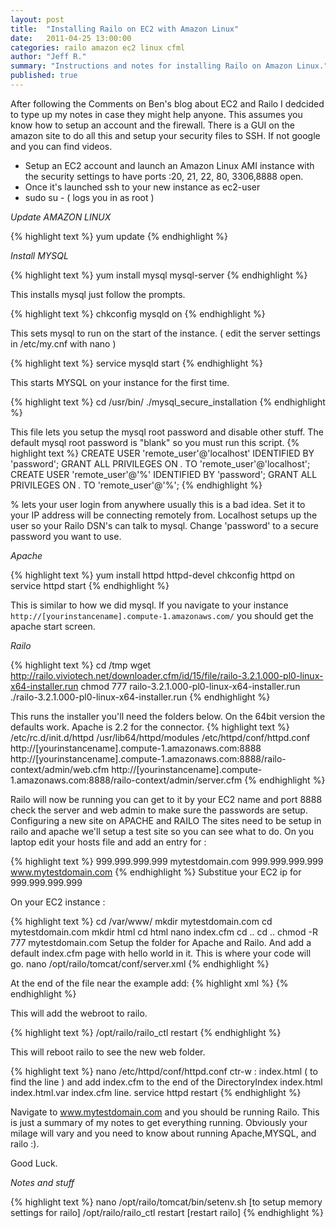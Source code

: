 ```yaml
---
layout: post
title:  "Installing Railo on EC2 with Amazon Linux"
date:   2011-04-25 13:00:00
categories: railo amazon ec2 linux cfml
author: "Jeff R."
summary: "Instructions and notes for installing Railo on Amazon Linux."
published: true
---
```


After following the Comments on Ben's blog about EC2 and Railo I dedcided to type up my notes in case they might help anyone. This assumes you know how to setup an account and the firewall. There is a GUI on the amazon site to do all this and setup your security files to SSH. If not google and you can find videos.

* Setup an EC2 account and launch an Amazon Linux AMI instance with the security settings to have ports :20, 21, 22, 80, 3306,8888 open.
* Once it's launched ssh to your new instance as ec2-user
* sudo su - ( logs you in as root )

*Update AMAZON LINUX*

{% highlight  text %}
yum update
{% endhighlight %}

*Install MYSQL*

{% highlight  text %}
yum install mysql mysql-server
{% endhighlight %}

This installs mysql just follow the prompts.

{% highlight  text %}
chkconfig mysqld on
{% endhighlight %}

This sets mysql to run on the start of the instance. ( edit the server settings in /etc/my.cnf with nano )

{% highlight  text %}
service mysqld start
{% endhighlight %}

This starts MYSQL on your instance for the first time.

{% highlight  text %}
cd /usr/bin/
./mysql_secure_installation
{% endhighlight %}

This file lets you setup the mysql root password and disable other stuff. The default mysql root password is "blank" so you must run this script.
{% highlight  text %}
CREATE USER 'remote_user'@'localhost' IDENTIFIED BY 'password';
GRANT ALL PRIVILEGES ON *.* TO 'remote_user'@'localhost';
CREATE USER 'remote_user'@'%' IDENTIFIED BY 'password';
GRANT ALL PRIVILEGES ON *.* TO 'remote_user'@'%';
{% endhighlight %}

% lets your user login from anywhere usually this is a bad idea. Set it to your IP address will be connecting remotely from. Localhost setups up the user so your Railo DSN's can talk to mysql. Change 'password' to a secure password you want to use.

*Apache*

{% highlight  text %}
yum install httpd httpd-devel
chkconfig httpd on 
service httpd start
{% endhighlight %}

This is similar to how we did mysql. If you navigate to your instance `http://[yourinstancename].compute-1.amazonaws.com/` you should get the apache start screen.

*Railo*

{% highlight  text %}
cd /tmp
wget http://railo.viviotech.net/downloader.cfm/id/15/file/railo-3.2.1.000-pl0-linux-x64-installer.run
chmod 777 railo-3.2.1.000-pl0-linux-x64-installer.run
./railo-3.2.1.000-pl0-linux-x64-installer.run
{% endhighlight %}

This runs the installer you'll need the folders below. On the 64bit version the defaults work. Apache is 2.2 for the connector.
{% highlight  text %}
/etc/rc.d/init.d/httpd
/usr/lib64/httpd/modules
/etc/httpd/conf/httpd.conf
http://[yourinstancename].compute-1.amazonaws.com:8888
http://[yourinstancename].compute-1.amazonaws.com:8888/railo-context/admin/web.cfm
http://[yourinstancename].compute-1.amazonaws.com:8888/railo-context/admin/server.cfm
{% endhighlight %}

Railo will now be running you can get to it by your EC2 name and port 8888 check the server and web admin to make sure the passwords are setup.
Configuring a new site on APACHE and RAILO
The sites need to be setup in railo and apache we'll setup a test site so you can see what to do.
On you laptop edit your hosts file and add an entry for :

{% highlight  text %}
999.999.999.999 mytestdomain.com
999.999.999.999 www.mytestdomain.com
{% endhighlight %}
Substitue your EC2 ip for 999.999.999.999 

On your EC2 instance :

{% highlight  text %}
cd /var/www/
mkdir mytestdomain.com
cd mytestdomain.com
mkdir html
cd html
nano index.cfm
cd ..
cd ..
chmod -R 777 mytestdomain.com
Setup the folder for Apache and Railo. And add a default index.cfm page with hello world in it. This is where your code will go.
nano /opt/railo/tomcat/conf/server.xml
{% endhighlight %}

At the end of the file near the example add:
{% highlight  xml %}
<Host name="www.mytestdomain.com" appBase="webapps"
unpackWARs="true" autoDeploy="true"
xmlValidation="false" xmlNamespaceAware="false">
<Context path="" docBase="/var/www/mytestdomain.com/html/" />
</Host>
{% endhighlight %}

This will add the webroot to railo.

{% highlight  text %}
/opt/railo/railo_ctl restart
{% endhighlight %}

This will reboot railo to see the new web folder.

{% highlight  text %}
nano /etc/httpd/conf/httpd.conf
ctr-w : index.html ( to find the line ) and add index.cfm to the end of the DirectoryIndex index.html index.html.var index.cfm line.
service httpd restart
{% endhighlight %}

Navigate to www.mytestdomain.com and you should be running Railo. This is just a summary of my notes to get everything running. Obviously your milage will vary and you need to know about running Apache,MYSQL, and railo :). 

Good Luck.

*Notes and stuff*

{% highlight  text %}
nano /opt/railo/tomcat/bin/setenv.sh [to setup memory settings for railo]
/opt/railo/railo_ctl restart [restart railo]
{% endhighlight %}